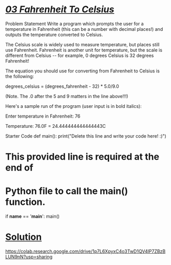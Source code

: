  # [*03 Fahrenheit To Celsius*](https://colab.research.google.com/drive/1p7L6XpyxC4o3TwD1QV4lP7ZBzBLUN9nN?usp=sharing)

 Problem Statement
Write a program which prompts the user for a temperature in Fahrenheit (this can be a number with decimal places!) and outputs the temperature converted to Celsius.

The Celsius scale is widely used to measure temperature, but places still use Fahrenheit. Fahrenheit is another unit for temperature, but the scale is different from Celsius -- for example, 0 degrees Celsius is 32 degrees Fahrenheit!

The equation you should use for converting from Fahrenheit to Celsius is the following:

degrees_celsius = (degrees_fahrenheit - 32) * 5.0/9.0

(Note. The .0 after the 5 and 9 matters in the line above!!!)

Here's a sample run of the program (user input is in bold italics):

Enter temperature in Fahrenheit: 76

Temperature: 76.0F = 24.444444444444443C

Starter Code
def main():
    print("Delete this line and write your code here! :)")


# This provided line is required at the end of
# Python file to call the main() function.
if __name__ == '__main__':
    main()
# [Solution](https://colab.research.google.com/drive/1p7L6XpyxC4o3TwD1QV4lP7ZBzBLUN9nN?usp=sharing)
https://colab.research.google.com/drive/1p7L6XpyxC4o3TwD1QV4lP7ZBzBLUN9nN?usp=sharing
